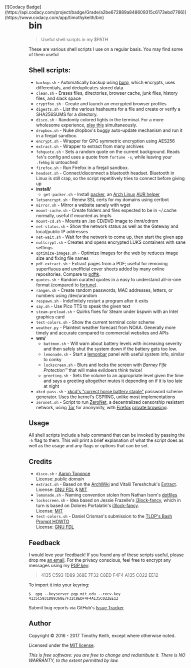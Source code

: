 <span style="float: right">
    [![Codacy Badge](https://api.codacy.com/project/badge/Grade/a2be672889a848609315c6173ebd7766)](https://www.codacy.com/app/timothykeith/bin)
</span>

# bin

> Useful shell scripts in my $PATH

These are various shell scripts I use on a regular basis. You may find some of
them useful

## Shell scripts:

* `backup.sh` - Automatically backup using [borg](https://borgbackup.readthedocs.io/en/stable/),
  which encrypts, uses differentials, and deduplicates stored data.
* `clean.sh` - Erases files, directories, browser cache, junk files, history files,
   and slack space
* `cryptfox.sh` - Create and launch an encrypted browser profiles
* `digests.sh` - List the various hashsums for a file and create or verify a
  SHA256SUMS for a directory.
* `disco.sh` - Randomly colored lights in the terminal. For a more wholesome
   experience, [play this](https://www.youtube.com/watch?v=A_sY2rjxq6M)
   simultaneously.
* `dropbox.sh` - Nuke dropbox's buggy auto-update mechanism and run it in a
  firejail sandbox.
* `encrypt.sh` - Wrapper for GPG symmetric encryption using AES256
* `extract.sh` - Wrapper to extract from many archives
* `fehquote.sh` - Sets a random quote on the current background. Reads `feh`'s
  config and uses a quote from `fortune -s`, while leaving your `.fehbg` is
  untouched
* `firefox.sh` - Run Firefox in a firejail sandbox.
* `headset.sh` - Connect/disconnect a bluetooth headset. Bluetooth in Linux is
  still crap, so the script repetitively tries to connect before giving up
* **install/**
    * `get-packer.sh` - Install [packer](https://aur.archlinux.org/packages/packer/),
      an [Arch Linux](https://www.archlinux.org/) [AUR helper](https://wiki.archlinux.org/index.php/AUR_helpers)
* `letsencrypt.sh` - Renew SSL certs for my domains using certbot
* `mirror.sh` - Mirror a website sanely with wget
* `mount-cache.sh` - Create folders and files expected to be in ~/.cache normally,
   useful if mounted as tmpfs
* `mount-cd.sh` - Mounts an .iso CD/DVD image to /mnt/cdrom
* `net-status.sh` - Show the network status as well as the Gateway and local/public
  IP addresses
* `net-wait.sh` - Wait for the network to come up, then start the given app
* `nullcrypt.sh` - Creates and opens encrypted LUKS containers with sane settings
* `optimize-images.sh` - Optimize images for the web by reduces image size and fixing
   file names
* `pdf-extract.sh` - Extract pages from a PDF; useful for removing superfluous and
  unofficial cover sheets added by many online repositories. Compare to
  [pdftk](https://linux.die.net/man/1/pdftk).
* `quotes.sh` - Random curated quotes in a easy to understand all-in-one format (compared to [fortune](https://en.wikipedia.org/wiki/Fortune_%28Unix%29)).
* `rangen.sh` - Create random passwords, MAC addresses, letters, or numbers using
  /dev/urandom
* `respawn.sh` - Indefinitely restart a program after it exits
* `say.sh` - Use Pico TTS to speak the given text
* `steam-preload.sh` - Quirks fixes for Steam under bspwm with an Intel graphics card
* `test-colors.sh` - Show the current terminal color scheme
* `weather.py` - Plaintext weather forecast from NOAA. Generally more timely and
  accurate compared to commercial websites and APIs
* **wm/**
    * `battmon.sh` - Will warn about battery levels with increasing severity and
      then safely shut the system down if the battery gets too low.
    * `lemonade.sh` - Start a [lemonbar](https://github.com/LemonBoy/bar) panel
      with useful system info, similar to conky
    * `lockscreen.sh` - Blurs and locks the screen with *Barney Fife
      Protection&trade;*
      that will make evildoers think twice!
    * `greeting.sh` - Sets the volume to an appropriate level given the time and
      says a greeting
      altogether mutes it depending on if it is too late at night
* `xkcd-pass.sh` - [xkcd's "correct horse battery staple"](https://xkcd.com/936/)
  password scheme generator. Uses the kernel's CSPRNG, unlike most
  implementations
* `zeronet.sh` - Script to run [ZeroNet](https://zeronet.io/), a decentralized
  censorship resistant network, using [Tor](https://www.torproject.org/) for
  anonymity, with [Firefox](https://www.mozilla.org/en-US/firefox/new/) [private browsing](https://support.mozilla.org/t5/Protect-your-privacy/Private-Browsing-Use-Firefox-without-saving-history/ta-p/4473).


## Usage
All shell scripts include a help command that can be invoked by passing the `-h`
flag to them. This will print a brief explanation of what the script does as well
as the usage and any flags or options that can be set.


## Credits

* `disco.sh` - [Aaron Toponce](https://pthree.org/2016/01/21/using-your-monitors-as-a-cryptographically-secure-pseudorandom-number-generator/)  
  License: *public domain*
* `extract.sh` - Based on the [ArchWiki](https://wiki.archlinux.org/index.php/Bash/Functions#Extract)
  and Vitalii Tereshchuk's [Extract](https://github.com/xvoland/Extract).  
  License: [GNU FDL](https://www.gnu.org/copyleft/fdl.html) & [MIT](https://opensource.org/licenses/MIT)
* `lemonade.sh` - Naming convention stolen from Nathan Isom's [dotfiles](https://github.com/neeasade/dotfiles)
* `lockscreen.sh` - Idea based on Jessie Frazelle's [i3lock-fancy](https://github.com/jessfraz/dotfiles/blob/master/bin/fancy-i3lock),
which in turn is based on Dolores Portalatin's [i3lock-fancy](https://github.com/meskarune/i3lock-fancy).  
License: [MIT](https://opensource.org/licenses/MIT)
* `test-colors.sh` - Daniel Crisman's submission to the [TLDP's Bash Prompt HOWTO](http://tldp.org/HOWTO/Bash-Prompt-HOWTO/x329.html)  
  License: [GNU FDL](https://www.gnu.org/copyleft/fdl.html)


## Feedback
I would love your feedback! If you found any of these scripts useful, please
drop me [an email](mailto:timothykeith@gmail.com). For the privacy conscious,
feel free to encrypt any messages using my [PGP key](http://pgp.mit.edu/pks/lookup?op=vindex&fingerprint=on&search=0xF4F4A135C022EE12):

> 4135 C593 1D89 368E 7F32 C8ED F4F4 A135 C022 EE12

To import it into your keyring:
```console
$  gpg --keyserver pgp.mit.edu --recv-key 4135C5931D89368E7F32C8EDF4F4A135C022EE12
```

Submit bug reports via GitHub's [Issue Tracker](https://github.com/keithieopia/bin/issues)


## Author
Copyright &copy; 2016 - 2017 Timothy Keith, except where otherwise noted.

Licensed under the [MIT license](https://github.com/keithieopia/bin/blob/master/LICENSE).

*This is free software: you are free to change and redistribute it. There is NO
WARRANTY, to the extent permitted by law.*
